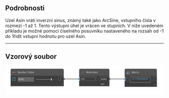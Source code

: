 ## Podrobnosti
Uzel Asin vrátí inverzní sinus, známý také jako ArcSine, vstupního čísla v rozmezí -1 až 1. Tento výstupní úhel je vrácen ve stupních. V níže uvedeném příkladu je možné pomocí číselného posuvníku nastaveného na rozsah od -1 do 1řídit vstupní hodnotu pro uzel Asin.
___
## Vzorový soubor

![Asin](./DSCore.Math.Asin_img.jpg)


